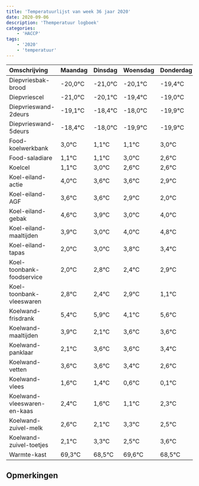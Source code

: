 ```yaml
---
title: 'Temperatuurlijst van week 36 jaar 2020'
date: 2020-09-06
description: 'Themperatuur logboek'
categories:
    - 'HACCP'
tags:
    - '2020'
    - 'temperatuur'
---
```

|Omschrijving|Maandag|Dinsdag|Woensdag|Donderdag|Vrijdag|Zaterdag|Zondag|
|:---|:---|:---|:---|:---|:---|:---|:---|
|Diepvriesbak-brood|-20,0°C|-21,0°C|-20,1°C|-19,4°C|-19,0°C|-20,9°C|-20,9°C|
|Diepvriescel|-21,0°C|-20,1°C|-19,4°C|-19,0°C|-20,9°C|-20,9°C|-19,0°C|
|Diepvrieswand-2deurs|-19,1°C|-18,4°C|-18,0°C|-19,9°C|-19,9°C|-18,0°C|-18,4°C|
|Diepvrieswand-5deurs|-18,4°C|-18,0°C|-19,9°C|-19,9°C|-18,0°C|-18,4°C|-18,4°C|
|Food-koelwerkbank|3,0°C|1,1°C|1,1°C|3,0°C|2,6°C|2,6°C|1,9°C|
|Food-saladiare|1,1°C|1,1°C|3,0°C|2,6°C|2,6°C|1,9°C|1,0°C|
|Koelcel|1,1°C|3,0°C|2,6°C|2,6°C|1,9°C|1,0°C|2,0°C|
|Koel-eiland-actie|4,0°C|3,6°C|3,6°C|2,9°C|2,0°C|3,0°C|3,8°C|
|Koel-eiland-AGF|3,6°C|3,6°C|2,9°C|2,0°C|3,0°C|3,8°C|3,4°C|
|Koel-eiland-gebak|4,6°C|3,9°C|3,0°C|4,0°C|4,8°C|4,4°C|4,9°C|
|Koel-eiland-maaltijden|3,9°C|3,0°C|4,0°C|4,8°C|4,4°C|4,9°C|3,1°C|
|Koel-eiland-tapas|2,0°C|3,0°C|3,8°C|3,4°C|3,9°C|2,1°C|3,6°C|
|Koel-toonbank-foodservice|2,0°C|2,8°C|2,4°C|2,9°C|1,1°C|2,6°C|2,6°C|
|Koel-toonbank-vleeswaren|2,8°C|2,4°C|2,9°C|1,1°C|2,6°C|2,6°C|2,4°C|
|Koelwand-frisdrank|5,4°C|5,9°C|4,1°C|5,6°C|5,6°C|5,4°C|4,6°C|
|Koelwand-maaltijden|3,9°C|2,1°C|3,6°C|3,6°C|3,4°C|2,6°C|2,1°C|
|Koelwand-panklaar|2,1°C|3,6°C|3,6°C|3,4°C|2,6°C|2,1°C|3,3°C|
|Koelwand-vetten|3,6°C|3,6°C|3,4°C|2,6°C|2,1°C|3,3°C|2,5°C|
|Koelwand-vlees|1,6°C|1,4°C|0,6°C|0,1°C|1,3°C|0,5°C|1,6°C|
|Koelwand-vleeswaren-en-kaas|2,4°C|1,6°C|1,1°C|2,3°C|1,5°C|2,6°C|1,5°C|
|Koelwand-zuivel-melk|2,6°C|2,1°C|3,3°C|2,5°C|3,6°C|2,5°C|3,5°C|
|Koelwand-zuivel-toetjes|2,1°C|3,3°C|2,5°C|3,6°C|2,5°C|3,5°C|2,1°C|
|Warmte-kast|69,3°C|68,5°C|69,6°C|68,5°C|69,5°C|68,1°C|69,0°C|

## Opmerkingen


